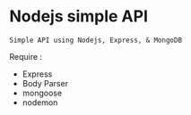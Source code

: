 # Nodejs simple API

`Simple API using Nodejs, Express, & MongoDB`

Require :
  - Express
  - Body Parser
  - mongoose
  - nodemon
